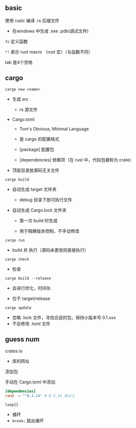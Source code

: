 ## basic

使用 rustc 编译 .rs 后缀文件

- 在windows 中生成 .exe .pdb(调试文件)

`fn` 定义函数

`*!` 表示 rust macro （rust 宏）（与函数不同）

tab 是4个空格


## cargo

`cargo new <name>`

- 生成 src

    - rs 源文件

- Cargo.toml

    - Tom's Obvious, Minimal Language

    - 是 cargo 的配置格式

    - [package] 配置包

    - [dependencies] 依赖项（在 rust 中，代码包被称为 crate）

- 顶层目录放源码无关文件

`cargo build`

- 自动生成 target 文件夹

    - debug 目录下放可执行文件

- 自动生成 Cargo.lock 文件夹

    - 第一次 build 时生成

    - 用于精确版本控制，不手动修改

`cargo run`

- build 并 执行（源码未更改则直接执行）

`cargo check`

- 检查

`cargo build --release`

- 会进行优化，时间长

- 位于 target/release

`cargo update`

-   忽略 .lock 文件，寻找合适的包，保持小版本号 0.1.xxx
-   不会修改 .toml 文件





## guess num


crates.io

- 库的网址



添加包

手动在 Cargo.toml 中添加

```toml
[dependencies]
rand  = "^0.3.14" # 0.3.14 及以上
```





`loop{}`

-   循环
-   `break;` 跳出循环